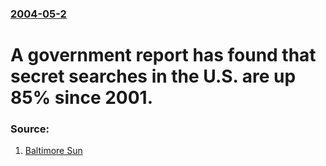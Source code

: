 ### [2004-05-2](/news/2004/05/2/index.md)

#  A government report has found that secret searches in the U.S. are up 85% since 2001. 




### Source:

1. [Baltimore Sun](http://www.baltimoresun.com/news/nationworld/bal-te.patriot02may02,0,3416237.story?coll=bal-nationworld-headlines)
